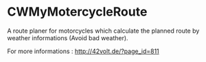 # CWMyMotercycleRoute

A route planer for motorcycles which calculate the planned route by weather informations (Avoid bad weather).

For more informations : http://42volt.de/?page_id=811
